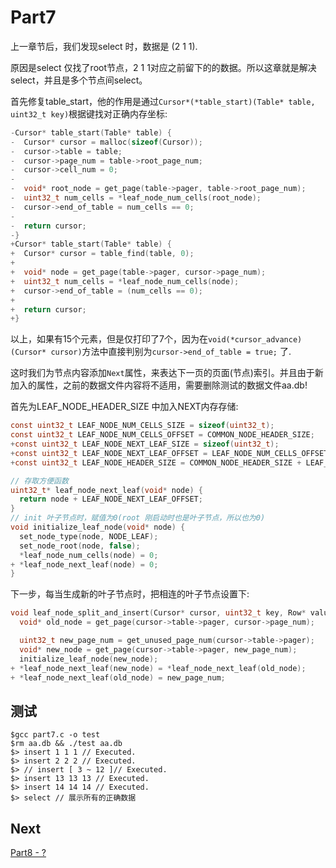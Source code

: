 # Part7

上一章节后，我们发现select 时，数据是 (2 1 1).

原因是select 仅找了root节点，2 1 1对应之前留下的的数据。所以这章就是解决select，并且是多个节点间select。

首先修复table_start，他的作用是通过`Cursor*(*table_start)(Table* table, uint32_t key)`根据键找对正确内存坐标:

```c
-Cursor* table_start(Table* table) {
-  Cursor* cursor = malloc(sizeof(Cursor));
-  cursor->table = table;
-  cursor->page_num = table->root_page_num;
-  cursor->cell_num = 0;
-
-  void* root_node = get_page(table->pager, table->root_page_num);
-  uint32_t num_cells = *leaf_node_num_cells(root_node);
-  cursor->end_of_table = num_cells == 0;
-
-  return cursor;
-}
+Cursor* table_start(Table* table) {
+  Cursor* cursor = table_find(table, 0);
+
+  void* node = get_page(table->pager, cursor->page_num);
+  uint32_t num_cells = *leaf_node_num_cells(node);
+  cursor->end_of_table = (num_cells == 0);
+
+  return cursor;
+}
```

以上，如果有15个元素，但是仅打印了7个，因为在`void(*cursor_advance)(Cursor* cursor)`方法中直接判别为`cursor->end_of_table = true;` 了.

这时我们为节点内容添加`Next`属性，来表达下一页的页面(节点)索引。并且由于新加入的属性，之前的数据文件内容将不适用，需要删除测试的数据文件aa.db!

首先为LEAF_NODE_HEADER_SIZE 中加入NEXT内存存储:

```c
const uint32_t LEAF_NODE_NUM_CELLS_SIZE = sizeof(uint32_t);
const uint32_t LEAF_NODE_NUM_CELLS_OFFSET = COMMON_NODE_HEADER_SIZE;
+const uint32_t LEAF_NODE_NEXT_LEAF_SIZE = sizeof(uint32_t);
+const uint32_t LEAF_NODE_NEXT_LEAF_OFFSET = LEAF_NODE_NUM_CELLS_OFFSET + LEAF_NODE_NUM_CELLS_SIZE;
+const uint32_t LEAF_NODE_HEADER_SIZE = COMMON_NODE_HEADER_SIZE + LEAF_NODE_NUM_CELLS_SIZE + LEAF_NODE_NEXT_LEAF_SIZE;

// 存取方便函数
uint32_t* leaf_node_next_leaf(void* node) {
  return node + LEAF_NODE_NEXT_LEAF_OFFSET;
}
// init 叶子节点时，赋值为0(root 刚启动时也是叶子节点，所以也为0)
void initialize_leaf_node(void* node) {
  set_node_type(node, NODE_LEAF);
  set_node_root(node, false);
  *leaf_node_num_cells(node) = 0;
+ *leaf_node_next_leaf(node) = 0;
}
```

下一步，每当生成新的叶子节点时，把相连的叶子节点设置下:

```c
void leaf_node_split_and_insert(Cursor* cursor, uint32_t key, Row* value) {
  void* old_node = get_page(cursor->table->pager, cursor->page_num);

  uint32_t new_page_num = get_unused_page_num(cursor->table->pager);
  void* new_node = get_page(cursor->table->pager, new_page_num);
  initialize_leaf_node(new_node);
+ *leaf_node_next_leaf(new_node) = *leaf_node_next_leaf(old_node);
+ *leaf_node_next_leaf(old_node) = new_page_num;
```

## 测试

    $gcc part7.c -o test
    $rm aa.db && ./test aa.db
    $> insert 1 1 1 // Executed.
    $> insert 2 2 2 // Executed.
    $> // insert [ 3 ~ 12 ]// Executed.
    $> insert 13 13 13 // Executed.
    $> insert 14 14 14 // Executed.
    $> select // 展示所有的正确数据

## Next

[Part8 - ?](./part8.md)